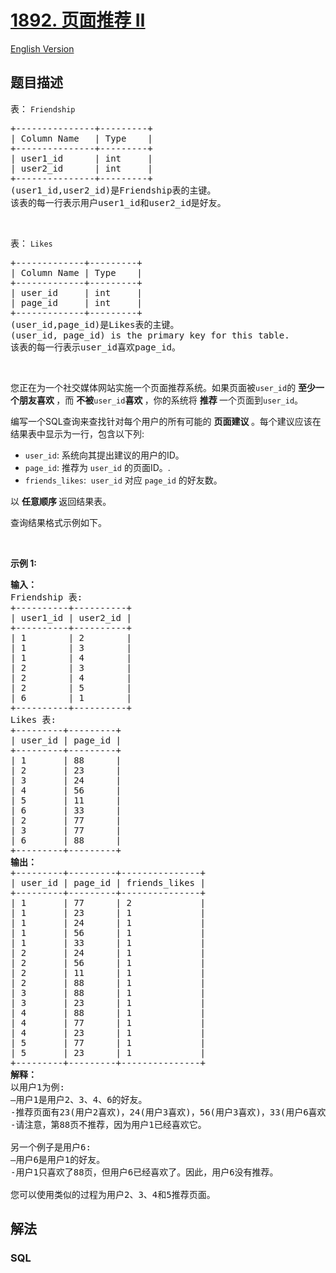 # [1892. 页面推荐 Ⅱ](https://leetcode.cn/problems/page-recommendations-ii)

[English Version](/solution/1800-1899/1892.Page%20Recommendations%20II/README_EN.md)

## 题目描述

<!-- 这里写题目描述 -->

<p>表：&nbsp;<code>Friendship</code></p>

<pre>
+---------------+---------+
| Column Name   | Type    |
+---------------+---------+
| user1_id      | int     |
| user2_id      | int     |
+---------------+---------+
(user1_id,user2_id)是Friendship表的主键。
该表的每一行表示用户user1_id和user2_id是好友。
</pre>

<p>&nbsp;</p>

<p>表：&nbsp;<code>Likes</code></p>

<pre>
+-------------+---------+
| Column Name | Type    |
+-------------+---------+
| user_id     | int     |
| page_id     | int     |
+-------------+---------+
(user_id,page_id)是Likes表的主键。
(user_id, page_id) is the primary key for this table.
该表的每一行表示user_id喜欢page_id。
</pre>

<p>&nbsp;</p>

<p>您正在为一个社交媒体网站实施一个页面推荐系统。如果页面被<code>user_id</code>的&nbsp;<strong>至少一个朋友喜欢&nbsp;</strong>，而&nbsp;<strong>不被</strong><code>user_id</code><strong>喜欢&nbsp;</strong>，你的系统将&nbsp;<strong>推荐&nbsp;</strong>一个页面到<code>user_id</code>。</p>

<p>编写一个SQL查询来查找针对每个用户的所有可能的&nbsp;<strong>页面建议&nbsp;</strong>。每个建议应该在结果表中显示为一行，包含以下列:</p>

<ul>
	<li><code>user_id</code>: 系统向其提出建议的用户的ID。</li>
	<li><code>page_id</code>: 推荐为&nbsp;<code>user_id</code>&nbsp;的页面ID。.</li>
	<li><code>friends_likes</code>:&nbsp;&nbsp;<code>user_id</code>&nbsp;对应&nbsp;<code>page_id</code>&nbsp;的好友数。</li>
</ul>

<p>以&nbsp;<strong>任意顺序&nbsp;</strong>返回结果表。</p>

<p>查询结果格式示例如下。</p>

<p>&nbsp;</p>

<p><strong>示例 1:</strong></p>

<pre>
<strong>输入：</strong>
Friendship 表:
+----------+----------+
| user1_id | user2_id |
+----------+----------+
| 1        | 2        |
| 1        | 3        |
| 1        | 4        |
| 2        | 3        |
| 2        | 4        |
| 2        | 5        |
| 6        | 1        |
+----------+----------+
Likes 表:
+---------+---------+
| user_id | page_id |
+---------+---------+
| 1       | 88      |
| 2       | 23      |
| 3       | 24      |
| 4       | 56      |
| 5       | 11      |
| 6       | 33      |
| 2       | 77      |
| 3       | 77      |
| 6       | 88      |
+---------+---------+
<strong>输出：</strong>
+---------+---------+---------------+
| user_id | page_id | friends_likes |
+---------+---------+---------------+
| 1       | 77      | 2             |
| 1       | 23      | 1             |
| 1       | 24      | 1             |
| 1       | 56      | 1             |
| 1       | 33      | 1             |
| 2       | 24      | 1             |
| 2       | 56      | 1             |
| 2       | 11      | 1             |
| 2       | 88      | 1             |
| 3       | 88      | 1             |
| 3       | 23      | 1             |
| 4       | 88      | 1             |
| 4       | 77      | 1             |
| 4       | 23      | 1             |
| 5       | 77      | 1             |
| 5       | 23      | 1             |
+---------+---------+---------------+
<strong>解释：</strong>
以用户1为例:
—用户1是用户2、3、4、6的好友。
-推荐页面有23(用户2喜欢)，24(用户3喜欢)，56(用户3喜欢)，33(用户6喜欢)，77(用户2和用户3喜欢)。
-请注意，第88页不推荐，因为用户1已经喜欢它。

另一个例子是用户6:
—用户6是用户1的好友。
-用户1只喜欢了88页，但用户6已经喜欢了。因此，用户6没有推荐。

您可以使用类似的过程为用户2、3、4和5推荐页面。</pre>

## 解法

### **SQL**

```sql

```
